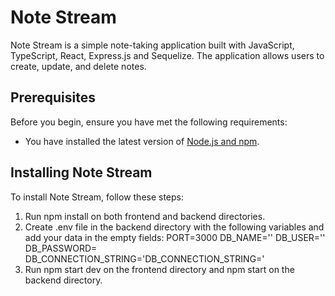 # Note Stream

Note Stream is a simple note-taking application built with JavaScript, TypeScript, React, Express.js and Sequelize. The application allows users to create, update, and delete notes.

## Prerequisites

Before you begin, ensure you have met the following requirements:

- You have installed the latest version of [Node.js and npm](https://nodejs.org/en/download/).

## Installing Note Stream

To install Note Stream, follow these steps:

1. Run npm install on both frontend and backend directories.
2. Create .env file in the backend directory with the following variables and add your data in the empty fields:
  PORT=3000
  DB_NAME=''
  DB_USER=''
  DB_PASSWORD=
  DB_CONNECTION_STRING='DB_CONNECTION_STRING='
3. Run npm start dev on the frontend directory and npm start on the backend directory.
